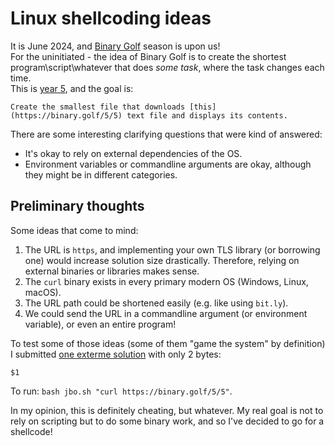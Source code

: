 # Linux shellcoding ideas
It is June 2024, and [Binary Golf](https://binary.golf/) season is upon us!  
For the uninitiated - the idea of Binary Golf is to create the shortest program\script\whatever that does *some task*, where the task changes each time.  
This is [year 5](https://binary.golf/5/), and the goal is:

```
Create the smallest file that downloads [this](https://binary.golf/5/5) text file and displays its contents.
```

There are some interesting clarifying questions that were kind of answered:
- It's okay to rely on external dependencies of the OS.
- Environment variables or commandline arguments are okay, although they might be in different categories.

## Preliminary thoughts
Some ideas that come to mind:
1. The URL is `https`, and implementing your own TLS library (or borrowing one) would increase solution size drastically. Therefore, relying on external binaries or libraries makes sense.
2. The `curl` binary exists in every primary modern OS (Windows, Linux, macOS).
3. The URL path could be shortened easily (e.g. like using `bit.ly`).
4. We could send the URL in a commandline argument (or environment variable), or even an entire program!

To test some of those ideas (some of them "game the system" by definition) I submitted [one exterme solution](https://github.com/binarygolf/BGGP/blob/main/2024/entries/jbo/jbo.sh.txt) with only 2 bytes:

```shell
$1
```

To run: `bash jbo.sh "curl https://binary.golf/5/5"`.

In my opinion, this is definitely cheating, but whatever. My real goal is not to rely on scripting but to do some binary work, and so I've decided to go for a shellcode!







